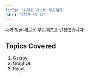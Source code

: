 ```yaml
---
title: "위대한 개츠비 부트캠프"
date: "2019-04-18"
---
```


내가 방금 새로운 부트캠프를 런칭했습니다!

## Topics Covered

1. Gatsby
2. GraphQL
3. React